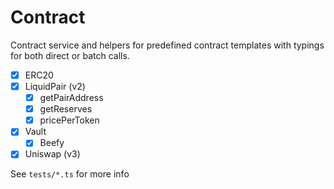 # Contract

Contract service and helpers for predefined contract templates with typings for both direct or batch calls.

- [X] ERC20
- [X] LiquidPair (v2)
  - [x] getPairAddress
  - [x] getReserves
  - [x] pricePerToken
- [x] Vault
  - [x] Beefy
- [x] Uniswap (v3)

See `tests/*.ts` for more info
